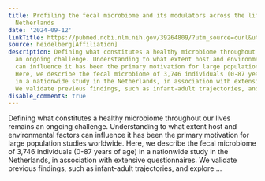 ```yaml
---
title: Profiling the fecal microbiome and its modulators across the lifespan in the
  Netherlands
date: '2024-09-12'
linkTitle: https://pubmed.ncbi.nlm.nih.gov/39264809/?utm_source=curl&utm_medium=rss&utm_campaign=pubmed-2&utm_content=1FakS-2QOkCT8HsMOQP1bCRQ4YzyumYOmxmF0moLsQ3dFB1E9V&fc=20220326224207&ff=20240912200457&v=2.18.0.post9+e462414
source: heidelberg[Affiliation]
description: Defining what constitutes a healthy microbiome throughout our lives remains
  an ongoing challenge. Understanding to what extent host and environmental factors
  can influence it has been the primary motivation for large population studies worldwide.
  Here, we describe the fecal microbiome of 3,746 individuals (0-87 years of age)
  in a nationwide study in the Netherlands, in association with extensive questionnaires.
  We validate previous findings, such as infant-adult trajectories, and explore ...
disable_comments: true
---
```

Defining what constitutes a healthy microbiome throughout our lives remains an ongoing challenge. Understanding to what extent host and environmental factors can influence it has been the primary motivation for large population studies worldwide. Here, we describe the fecal microbiome of 3,746 individuals (0-87 years of age) in a nationwide study in the Netherlands, in association with extensive questionnaires. We validate previous findings, such as infant-adult trajectories, and explore ...